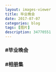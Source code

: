 ```yaml
---
layout: images-viewer
title: 毕业晚会
date: 2017-07-07
categories: blog
tags: [图片]
description: 34770551
---
```


<h3>#毕业晚会</h3>



<h3>#相册集</h3>

             

<div class="gallery">
	<div><a href=""><img src="" /></a></div>
	<div><a href=""><img src="" /></a></div>
	<div><a href=""><img src="" /></a></div>
	<div><a href=""><img src="" /></a></div>
	<div><a href=""><img src="" /></a></div>
	<div><a href=""><img src="" /></a></div>
	<div><a href=""><img src="" /></a></div>
	<div><a href=""><img src="" /></a></div>
	<div><a href=""><img src="" /></a></div>
	<div><a href=""><img src="" /></a></div>
	<div><a href=""><img src="" /></a></div>
	<div><a href=""><img src="" /></a></div>
	<div><a href=""><img src="" /></a></div>
	<div><a href=""><img src="" /></a></div>
	<div><a href=""><img src="" /></a></div>
</div>

